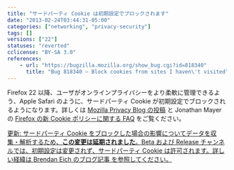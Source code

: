 ```yaml
---
title: "サードパーティ Cookie は初期設定でブロックされます"
date: "2013-02-24T03:44:31-05:00"
categories: ["networking", "privacy-security"]
tags: []
versions: ["22"]
statuses: "reverted"
cclicense: "BY-SA 3.0"
references:
    - url: "https://bugzilla.mozilla.org/show_bug.cgi?id=818340"
      title: "Bug 818340 – Block cookies from sites I haven\'t visited"
---
```

Firefox 22 以降、ユーザがオンラインプライバシーをより柔軟に管理できるよう、Apple Safari のように、サードパーティ Cookie が初期設定でブロックされるようになります。詳しくは [Mozilla Privacy Blog の投稿](https://blog.mozilla.org/privacy/2013/02/25/firefox-getting-smarter-about-third-party-cookies/) と Jonathan Mayer の [Firefox の新 Cookie ポリシーに関する FAQ](http://webpolicy.org/2013/02/22/the-new-firefox-cookie-policy/) をご覧ください。

<ins>更新: サードパーティ Cookie をブロックした場合の影響についてデータを収集・解析するため、[**この変更は延期されました**](https://bugzilla.mozilla.org/show_bug.cgi?id=851606)。Beta および Release チャンネルでは、初期設定は変更されず、サードパーティ Cookie は許可されます。詳しい経緯は [Brendan Eich のブログ記事](https://brendaneich.com/2013/05/c-is-for-cookie/) を参照してください。</ins>
